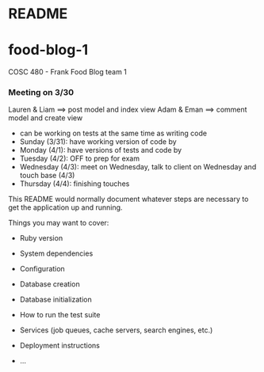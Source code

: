 # README

# food-blog-1
COSC 480 - Frank Food Blog team 1

### Meeting on 3/30

Lauren & Liam ==> post model and index view
Adam & Eman ==> comment model and create view

- can be working on tests at the same time as writing code
- Sunday (3/31): have working version of code by 
- Monday (4/1): have versions of tests and code by 
- Tuesday (4/2): OFF to prep for exam
- Wednesday (4/3): meet on Wednesday, talk to client on Wednesday and touch base (4/3)
- Thursday (4/4): finishing touches





This README would normally document whatever steps are necessary to get the
application up and running.


Things you may want to cover:

* Ruby version

* System dependencies

* Configuration

* Database creation

* Database initialization

* How to run the test suite

* Services (job queues, cache servers, search engines, etc.)

* Deployment instructions

* ...
